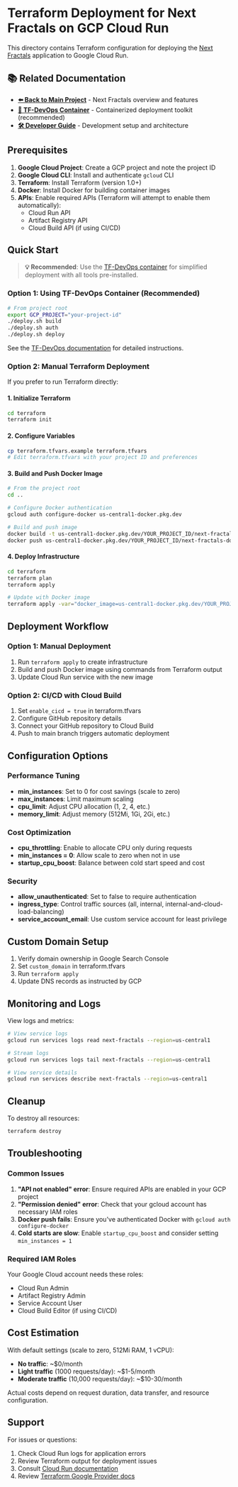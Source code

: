 # Terraform Deployment for Next Fractals on GCP Cloud Run

This directory contains Terraform configuration for deploying the [Next Fractals](../README.md) application to Google Cloud Run.

## 📚 Related Documentation

- **[⬅️ Back to Main Project](../README.md)** - Next Fractals overview and features
- **[🐳 TF-DevOps Container](../tf-devops/README.md)** - Containerized deployment toolkit (recommended)
- **[🛠️ Developer Guide](../CLAUDE.md)** - Development setup and architecture

## Prerequisites

1. **Google Cloud Project**: Create a GCP project and note the project ID
2. **Google Cloud CLI**: Install and authenticate `gcloud` CLI
3. **Terraform**: Install Terraform (version 1.0+)
4. **Docker**: Install Docker for building container images
5. **APIs**: Enable required APIs (Terraform will attempt to enable them automatically):
   - Cloud Run API
   - Artifact Registry API
   - Cloud Build API (if using CI/CD)

## Quick Start

> **💡 Recommended**: Use the [TF-DevOps container](../tf-devops/README.md) for simplified deployment with all tools pre-installed.

### Option 1: Using TF-DevOps Container (Recommended)

```bash
# From project root
export GCP_PROJECT="your-project-id"
./deploy.sh build
./deploy.sh auth
./deploy.sh deploy
```

See the [TF-DevOps documentation](../tf-devops/README.md) for detailed instructions.

### Option 2: Manual Terraform Deployment

If you prefer to run Terraform directly:

#### 1. Initialize Terraform

```bash
cd terraform
terraform init
```

#### 2. Configure Variables

```bash
cp terraform.tfvars.example terraform.tfvars
# Edit terraform.tfvars with your project ID and preferences
```

#### 3. Build and Push Docker Image

```bash
# From the project root
cd ..

# Configure Docker authentication
gcloud auth configure-docker us-central1-docker.pkg.dev

# Build and push image
docker build -t us-central1-docker.pkg.dev/YOUR_PROJECT_ID/next-fractals-docker/next-fractals:latest .
docker push us-central1-docker.pkg.dev/YOUR_PROJECT_ID/next-fractals-docker/next-fractals:latest
```

#### 4. Deploy Infrastructure

```bash
cd terraform
terraform plan
terraform apply

# Update with Docker image
terraform apply -var="docker_image=us-central1-docker.pkg.dev/YOUR_PROJECT_ID/next-fractals-docker/next-fractals:latest"
```

## Deployment Workflow

### Option 1: Manual Deployment

1. Run `terraform apply` to create infrastructure
2. Build and push Docker image using commands from Terraform output
3. Update Cloud Run service with the new image

### Option 2: CI/CD with Cloud Build

1. Set `enable_cicd = true` in terraform.tfvars
2. Configure GitHub repository details
3. Connect your GitHub repository to Cloud Build
4. Push to main branch triggers automatic deployment

## Configuration Options

### Performance Tuning

- **min_instances**: Set to 0 for cost savings (scale to zero)
- **max_instances**: Limit maximum scaling
- **cpu_limit**: Adjust CPU allocation (1, 2, 4, etc.)
- **memory_limit**: Adjust memory (512Mi, 1Gi, 2Gi, etc.)

### Cost Optimization

- **cpu_throttling**: Enable to allocate CPU only during requests
- **min_instances = 0**: Allow scale to zero when not in use
- **startup_cpu_boost**: Balance between cold start speed and cost

### Security

- **allow_unauthenticated**: Set to false to require authentication
- **ingress_type**: Control traffic sources (all, internal, internal-and-cloud-load-balancing)
- **service_account_email**: Use custom service account for least privilege

## Custom Domain Setup

1. Verify domain ownership in Google Search Console
2. Set `custom_domain` in terraform.tfvars
3. Run `terraform apply`
4. Update DNS records as instructed by GCP

## Monitoring and Logs

View logs and metrics:

```bash
# View service logs
gcloud run services logs read next-fractals --region=us-central1

# Stream logs
gcloud run services logs tail next-fractals --region=us-central1

# View service details
gcloud run services describe next-fractals --region=us-central1
```

## Cleanup

To destroy all resources:

```bash
terraform destroy
```

## Troubleshooting

### Common Issues

1. **"API not enabled" error**: Ensure required APIs are enabled in your GCP project
2. **"Permission denied" error**: Check that your gcloud account has necessary IAM roles
3. **Docker push fails**: Ensure you've authenticated Docker with `gcloud auth configure-docker`
4. **Cold starts are slow**: Enable `startup_cpu_boost` and consider setting `min_instances = 1`

### Required IAM Roles

Your Google Cloud account needs these roles:
- Cloud Run Admin
- Artifact Registry Admin
- Service Account User
- Cloud Build Editor (if using CI/CD)

## Cost Estimation

With default settings (scale to zero, 512Mi RAM, 1 vCPU):
- **No traffic**: ~$0/month
- **Light traffic** (1000 requests/day): ~$1-5/month
- **Moderate traffic** (10,000 requests/day): ~$10-30/month

Actual costs depend on request duration, data transfer, and resource configuration.

## Support

For issues or questions:
1. Check Cloud Run logs for application errors
2. Review Terraform output for deployment issues
3. Consult [Cloud Run documentation](https://cloud.google.com/run/docs)
4. Review [Terraform Google Provider docs](https://registry.terraform.io/providers/hashicorp/google/latest/docs)